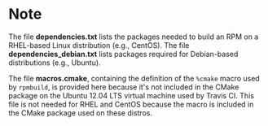 # Note

The file **dependencies.txt** lists the packages needed to build an RPM
on a RHEL-based Linux distribution (e.g., CentOS).
The file **dependencies_debian.txt** lists packages required for
Debian-based distributions (e.g., Ubuntu).

The file **macros.cmake**,
containing the definition of the `%cmake` macro
used by `rpmbuild`,
is provided here because
it's not included in the CMake package
on the Ubuntu 12.04 LTS virtual machine
used by Travis CI.
This file is not needed
for RHEL and CentOS
because the macro is included in the CMake package
used on these distros.
